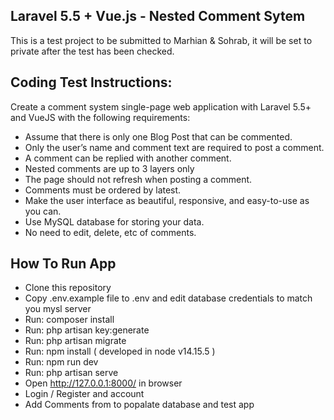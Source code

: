 
## Laravel 5.5 + Vue.js - Nested Comment Sytem

This is a test project to be submitted to Marhian & Sohrab, it will be set to private after the test has been checked.

## Coding Test Instructions:

Create a comment system single-page web application with Laravel 5.5+ and VueJS with the following requirements:
- Assume that there is only one Blog Post that can be commented.
- Only the user’s name and comment text are required to post a comment.
- A comment can be replied with another comment.
- Nested comments are up to 3 layers only
- The page should not refresh when posting a comment.
- Comments must be ordered by latest.
- Make the user interface as beautiful, responsive, and easy-to-use as you can.
- Use MySQL database for storing your data.
- No need to edit, delete, etc of comments.

## How To Run App

- Clone this repository
- Copy .env.example file to .env and edit database credentials to match you mysl server
- Run: composer install
- Run: php artisan key:generate
- Run: php artisan migrate
- Run: npm install ( developed in node v14.15.5 )
- Run: npm run dev
- Run: php artisan serve
- Open http://127.0.0.1:8000/ in browser
- Login / Register and account
- Add Comments from to popalate database and test app

